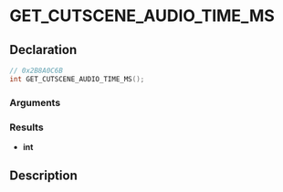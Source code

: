 # GET_CUTSCENE_AUDIO_TIME_MS

## Declaration
```cpp
// 0x2B8A0C6B
int GET_CUTSCENE_AUDIO_TIME_MS();
```

### Arguments

### Results
- **int**

## Description
